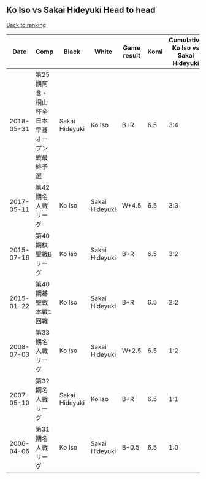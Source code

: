 ## Ko Iso vs Sakai Hideyuki Head to head

[Back to ranking](../../index.md)




| **Date** | **Comp** | **Black** | **White** | **Game result** | **Komi** | **Cumulative Ko Iso vs Sakai Hideyuki** | **Ko Iso streak** | **Sakai Hideyuki streak** | 
| --- | --- | --- | --- | --- | --- | --- | --- | --- |
| 2018-05-31 | 第25期阿含・桐山杯全日本早碁オープン戦最終予選 | Sakai Hideyuki | Ko Iso | B+R | 6.5 | 3:4 | 0 | 2 | 
| 2017-05-11 | 第42期名人戦リーグ | Ko Iso | Sakai Hideyuki | W+4.5 | 6.5 | 3:3 | 0 | 1 | 
| 2015-07-16 | 第40期棋聖戦Bリーグ | Ko Iso | Sakai Hideyuki | B+R | 6.5 | 3:2 | 2 | 0 | 
| 2015-01-22 | 第40期碁聖戦本戦1回戦 | Ko Iso | Sakai Hideyuki | B+R | 6.5 | 2:2 | 1 | 0 | 
| 2008-07-03 | 第33期名人戦リーグ | Ko Iso | Sakai Hideyuki | W+2.5 | 6.5 | 1:2 | 0 | 2 | 
| 2007-05-10 | 第32期名人戦リーグ | Sakai Hideyuki | Ko Iso | B+R | 6.5 | 1:1 | 0 | 1 | 
| 2006-04-06 | 第31期名人戦リーグ | Ko Iso | Sakai Hideyuki | B+0.5 | 6.5 | 1:0 | 1 | 0 |





